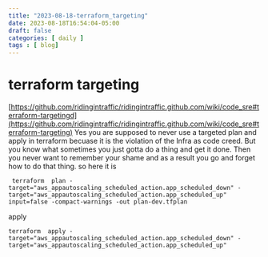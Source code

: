 ```yaml
---
title: "2023-08-18-terraform_targeting"
date: 2023-08-18T16:54:04-05:00
draft: false
categories: [ daily ]
tags : [ blog]
---
```

# terraform targeting   
[https://github.com/ridingintraffic/ridingintraffic.github.com/wiki/code_sre#terraform-targetingd](https://github.com/ridingintraffic/ridingintraffic.github.com/wiki/code_sre#terraform-targeting)
Yes you are supposed to never use a targeted plan and apply in terraform becuase it is the violation of the Infra as code creed.   But you know what sometimes you just gotta do a thing and get it done. Then you never want to remember your shame and as a result you go and forget how to do that thing.   so here it is 


```
 terraform  plan -target="aws_appautoscaling_scheduled_action.app_scheduled_down" -target="aws_appautoscaling_scheduled_action.app_scheduled_up" input=false -compact-warnings -out plan-dev.tfplan
```
apply  
```
terraform  apply -target="aws_appautoscaling_scheduled_action.app_scheduled_down" -target="aws_appautoscaling_scheduled_action.app_scheduled_up" 
```